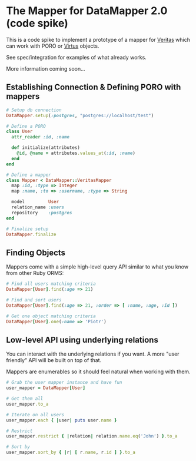 # The Mapper for DataMapper 2.0 (code spike)

This is a code spike to implement a prototype of a mapper for
[Veritas](https://github.com/dkubb/veritas) which can work with PORO or
[Virtus](https://github.com/solnic/virtus) objects.

See spec/integration for examples of what already works.

More information coming soon...

## Establishing Connection & Defining PORO with mappers

``` ruby
# Setup db connection
DataMapper.setup(:postgres, "postgres://localhost/test")

# Define a PORO
class User
  attr_reader :id, :name

  def initialize(attributes)
    @id, @name = attributes.values_at(:id, :name)
  end
end

# Define a mapper
class Mapper < DataMapper::VeritasMapper
  map :id, :type => Integer
  map :name, :to => :username, :type => String

  model         User
  relation_name :users
  repository    :postgres
end

# Finalize setup
DataMapper.finalize
```

## Finding Objects

Mappers come with a simple high-level query API similar to what you know from other Ruby ORMS:

```ruby
# Find all users matching criteria
DataMapper[User].find(:age => 21)

# Find and sort users
DataMapper[User].find(:age => 21, :order => [ :name, :age, :id ])

# Get one object matching criteria
DataMapper[User].one(:name => 'Piotr')
```

## Low-level API using underlying relations

You can interact with the underlying relations if you want. A more "user friendly"
API will be built on top of that.

Mappers are enumerables so it should feel natural when working with them.

```ruby
# Grab the user mapper instance and have fun
user_mapper = DataMapper[User]

# Get them all
user_mapper.to_a

# Iterate on all users
user_mapper.each { |user| puts user.name }

# Restrict
user_mapper.restrict { |relation| relation.name.eq('John') }.to_a

# Sort by
user_mapper.sort_by { |r| [ r.name, r.id ] }.to_a
```

